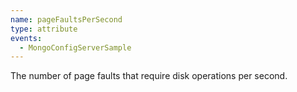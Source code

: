 ```yaml
---
name: pageFaultsPerSecond
type: attribute
events:
  - MongoConfigServerSample
---
```


The number of page faults that require disk operations per second.